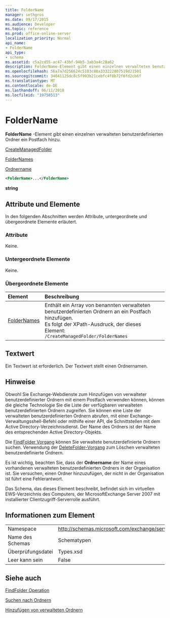 ```yaml
---
title: FolderName
manager: sethgros
ms.date: 09/17/2015
ms.audience: Developer
ms.topic: reference
ms.prod: office-online-server
localization_priority: Normal
api_name:
- FolderName
api_type:
- schema
ms.assetid: c5a2cd55-ac47-43bf-94b5-3ab3a4c28a62
description: FolderName-Element gibt einen einzelnen verwalteten benutzerdefinierten Ordner ein Postfach hinzu.
ms.openlocfilehash: 56a7a7d256624c5103c88a333222807519d21501
ms.sourcegitcommit: 34041125dc8c5f993b21cebfc4f8b72f0fd2cb6f
ms.translationtype: MT
ms.contentlocale: de-DE
ms.lasthandoff: 06/11/2018
ms.locfileid: "19758513"
---
```

# <a name="foldername"></a>FolderName

**FolderName** -Element gibt einen einzelnen verwalteten benutzerdefinierten Ordner ein Postfach hinzu. 
  
[CreateManagedFolder](createmanagedfolder.md)
  
[FolderNames](foldernames.md)
  
[Ordnername](foldername.md)
  
```xml
<FolderName>...</FolderName>
```

 **string**
## <a name="attributes-and-elements"></a>Attribute und Elemente

In den folgenden Abschnitten werden Attribute, untergeordnete und übergeordnete Elemente erläutert.
  
### <a name="attributes"></a>Attribute

Keine.
  
### <a name="child-elements"></a>Untergeordnete Elemente

Keine.
  
### <a name="parent-elements"></a>Übergeordnete Elemente

|**Element**|**Beschreibung**|
|:-----|:-----|
|[FolderNames](foldernames.md) <br/> |Enthält ein Array von benannten verwalteten benutzerdefinierten Ordnern an ein Postfach hinzufügen.  <br/> Es folgt der XPath-Ausdruck, der dieses Element:  <br/>  `/CreateManagedFolder/FolderNames` <br/> |
   
## <a name="text-value"></a>Textwert

Ein Textwert ist erforderlich. Der Textwert stellt einen Ordnernamen.
  
## <a name="remarks"></a>Hinweise

Obwohl Sie Exchange-Webdienste zum Hinzufügen von verwalteter benutzerdefinierter Ordnern mit einem Postfach verwenden können, können die gleiche Technologie Sie die Liste der verfügbaren verwalteten benutzerdefinierten Ordnern zugreifen. Sie können eine Liste der verwalteten benutzerdefinierten Ordnern abrufen, mit einer Exchange-Verwaltungsshell-Befehl oder mithilfe einer API, die Schnittstellen mit dem Active Directory-Verzeichnisdienst. Der Name des Ordners ist der Name des entsprechenden Active Directory-Objekts.
  
Die [FindFolder Vorgang](findfolder-operation.md) können Sie verwaltete benutzerdefinierte Ordnern suchen. Verwendung der [DeleteFolder-Vorgang](deletefolder-operation.md) zum Löschen verwalteten benutzerdefinierte Ordnern. 
  
Es ist wichtig, beachten Sie, dass der **Ordnername** der Name eines vorhandenen verwalteten benutzerdefinierten Ordners in der Organisation ist. Sie versuchen, einen Ordner hinzuzufügen, der nicht in der Organisation ist führt eine Fehlerantwort. 
  
Das Schema, das dieses Element beschreibt, befindet sich im virtuellen EWS-Verzeichnis des Computers, der MicrosoftExchange Server 2007 mit installierter Clientzugriff-Serverrolle ausführt.
  
## <a name="element-information"></a>Informationen zum Element

|||
|:-----|:-----|
|Namespace  <br/> |http://schemas.microsoft.com/exchange/services/2006/types  <br/> |
|Name des Schemas  <br/> |Schematypen  <br/> |
|Überprüfungsdatei  <br/> |Types.xsd  <br/> |
|Leer kann sein  <br/> |False  <br/> |
   
## <a name="see-also"></a>Siehe auch



[FindFolder Operation](findfolder-operation.md)


[Suchen nach Ordnern](http://msdn.microsoft.com/library/9124d868-017a-43f0-b915-5c0082cacec9%28Office.15%29.aspx)
  
[Hinzufügen von verwalteten Ordnern](http://msdn.microsoft.com/library/846658c6-7043-40fb-8439-19f97c2a967f%28Office.15%29.aspx)

